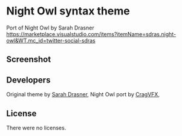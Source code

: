 # Night Owl syntax theme

Port of Night Owl by Sarah Drasner
https://marketplace.visualstudio.com/items?itemName=sdras.night-owl&WT.mc_id=twitter-social-sdras

## Screenshot

<!-- ![Screenshot of theme showing Ruby code]() -->


## Developers

Original theme by [Sarah Drasner](https://marketplace.visualstudio.com/items?itemName=sdras.night-owl&WT.mc_id=twitter-social-sdras),
Night Owl port by [CragVFX](https://github.com/CragVFX),


## License

There were no licenses.
